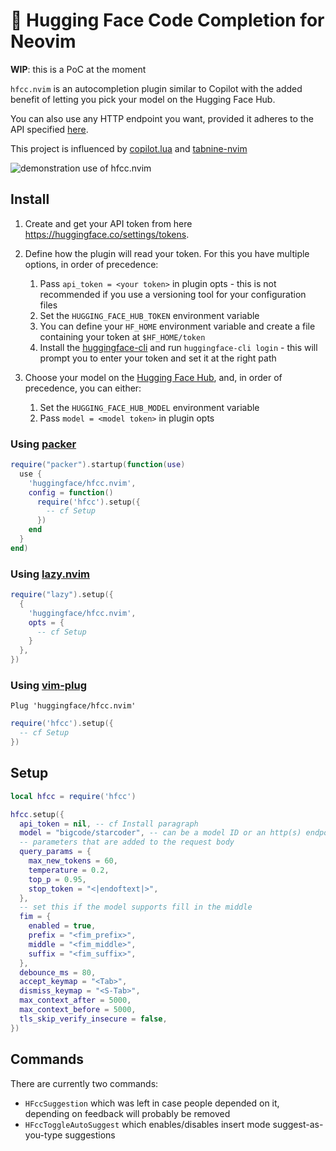 # 🤗 Hugging Face Code Completion for Neovim

**WIP**: this is a PoC at the moment

`hfcc.nvim` is an autocompletion plugin similar to Copilot with the added benefit of letting you pick your model on the Hugging Face Hub.

You can also use any HTTP endpoint you want, provided it adheres to the API specified [here](https://huggingface.co/docs/api-inference/detailed_parameters#text-generation-task).

This project is influenced by [copilot.lua](https://github.com/zbirenbaum/copilot.lua) and [tabnine-nvim](https://github.com/codota/tabnine-nvim)


![demonstration use of hfcc.nvim](assets/hfcc_demo.gif)

## Install

1. Create and get your API token from here https://huggingface.co/settings/tokens.

2. Define how the plugin will read your token. For this you have multiple options, in order of precedence:
    1. Pass `api_token = <your token>` in plugin opts - this is not recommended if you use a versioning tool for your configuration files
    2. Set the `HUGGING_FACE_HUB_TOKEN` environment variable
    3. You can define your `HF_HOME` environment variable and create a file containing your token at `$HF_HOME/token`
    4. Install the [huggingface-cli](https://huggingface.co/docs/huggingface_hub/quick-start) and run `huggingface-cli login` - this will prompt you to enter your token and set it at the right path

3. Choose your model on the [Hugging Face Hub](https://huggingface.co/), and, in order of precedence, you can either:
    1. Set the `HUGGING_FACE_HUB_MODEL` environment variable
    2. Pass `model = <model token>` in plugin opts

### Using [packer](https://github.com/wbthomason/packer.nvim)

```lua
require("packer").startup(function(use)
  use {
    'huggingface/hfcc.nvim',
    config = function()
      require('hfcc').setup({
        -- cf Setup
      })
    end
  }
end)
```

### Using [lazy.nvim](https://github.com/folke/lazy.nvim)

```lua
require("lazy").setup({
  {
    'huggingface/hfcc.nvim',
    opts = {
      -- cf Setup
    }
  },
})
```

### Using [vim-plug](https://github.com/junegunn/vim-plug)

```vim
Plug 'huggingface/hfcc.nvim'
```
```lua
require('hfcc').setup({
  -- cf Setup
})
```

## Setup

```lua
local hfcc = require('hfcc')

hfcc.setup({
  api_token = nil, -- cf Install paragraph
  model = "bigcode/starcoder", -- can be a model ID or an http(s) endpoint
  -- parameters that are added to the request body
  query_params = {
    max_new_tokens = 60,
    temperature = 0.2,
    top_p = 0.95,
    stop_token = "<|endoftext|>",
  },
  -- set this if the model supports fill in the middle
  fim = {
    enabled = true,
    prefix = "<fim_prefix>",
    middle = "<fim_middle>",
    suffix = "<fim_suffix>",
  },
  debounce_ms = 80,
  accept_keymap = "<Tab>",
  dismiss_keymap = "<S-Tab>",
  max_context_after = 5000,
  max_context_before = 5000,
  tls_skip_verify_insecure = false,
})
```

## Commands

There are currently two commands:
- `HFccSuggestion` which was left in case people depended on it, depending on feedback will probably be removed
- `HFccToggleAutoSuggest` which enables/disables insert mode suggest-as-you-type suggestions

